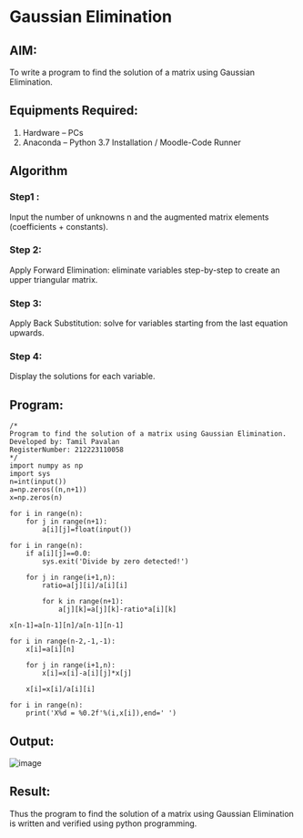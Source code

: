 # Gaussian Elimination

## AIM:
To write a program to find the solution of a matrix using Gaussian Elimination.

## Equipments Required:
1. Hardware – PCs
2. Anaconda – Python 3.7 Installation / Moodle-Code Runner

## Algorithm
### Step1 :
Input the number of unknowns n and the augmented matrix elements (coefficients + constants).
### Step 2:
Apply Forward Elimination: eliminate variables step-by-step to create an upper triangular matrix.
### Step 3:
Apply Back Substitution: solve for variables starting from the last equation upwards.
### Step 4:
Display the solutions for each variable.

## Program:
```
/*
Program to find the solution of a matrix using Gaussian Elimination.
Developed by: Tamil Pavalan
RegisterNumber: 212223110058
*/
import numpy as np
import sys
n=int(input())
a=np.zeros((n,n+1))
x=np.zeros(n)

for i in range(n):
    for j in range(n+1):
        a[i][j]=float(input())

for i in range(n):
    if a[i][j]==0.0:
        sys.exit('Divide by zero detected!')
    
    for j in range(i+1,n):
        ratio=a[j][i]/a[i][i]
        
        for k in range(n+1):
            a[j][k]=a[j][k]-ratio*a[i][k]
            
x[n-1]=a[n-1][n]/a[n-1][n-1]

for i in range(n-2,-1,-1):
    x[i]=a[i][n]
    
    for j in range(i+1,n):
        x[i]=x[i]-a[i][j]*x[j]
        
    x[i]=x[i]/a[i][i]

for i in range(n):
    print('X%d = %0.2f'%(i,x[i]),end=' ')
```

## Output:

![image](https://github.com/user-attachments/assets/aafa21f3-fd4f-42fb-91f0-6a522c1d20db)



## Result:
Thus the program to find the solution of a matrix using Gaussian Elimination is written and verified using python programming.

